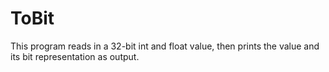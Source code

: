 # ToBit
This program reads in a 32-bit int and float value, then prints the value and its bit representation as output.
